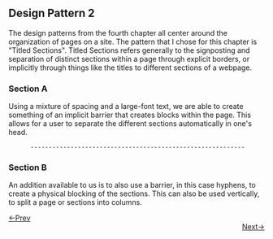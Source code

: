 ## Design Pattern 2

The design patterns from the fourth chapter all center around the organization of pages on a site. The pattern that I chose for this chapter is "Titled Sections". Titled Sections refers generally to the signposting and separation of distinct sections within a page through explicit borders, or implicitly through things like the titles to different sections of a webpage.



### Section A

Using a mixture of spacing and a large-font text, we are able to create something of an implicit barrier that creates blocks within the page. This allows for a user to separate the different sections automatically in one's head.

          -----------------------------------------------------------

### Section B

An addition available to us is to also use a barrier, in this case hyphens, to create a physical blocking of the sections. This can also be used vertically, to split a page or sections into columns.









<div style="text-align: left"> <a href="/dp_1"> <-Prev </a> </div> <div style="text-align: right"> <a href="/dp_3"> Next-> </a> </div>
